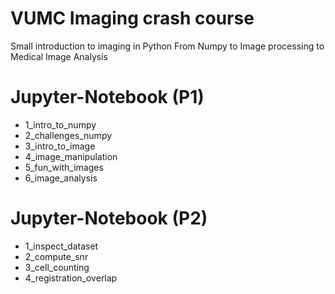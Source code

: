 # VUMC Imaging crash course
Small introduction to imaging in Python
From Numpy to Image processing to Medical Image Analysis

# Jupyter-Notebook (P1)
- 1_intro_to_numpy
- 2_challenges_numpy
- 3_intro_to_image
- 4_image_manipulation
- 5_fun_with_images
- 6_image_analysis

# Jupyter-Notebook (P2)
- 1_inspect_dataset
- 2_compute_snr
- 3_cell_counting
- 4_registration_overlap
